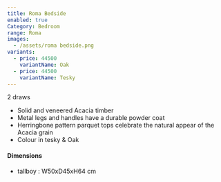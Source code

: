 ```yaml
---
title: Roma Bedside
enabled: true
Category: Bedroom
range: Roma
images:
  - /assets/roma bedside.png
variants:
  - price: 44500
    variantName: Oak
  - price: 44500
    variantName: Tesky
---
```

2 draws
* Solid and veneered Acacia timber
* Metal legs and handles have a durable powder coat
* Herringbone pattern parquet tops celebrate the natural appear of the Acacia grain
* Colour in tesky & Oak

#### Dimensions
* tallboy : W50xD45xH64 cm
